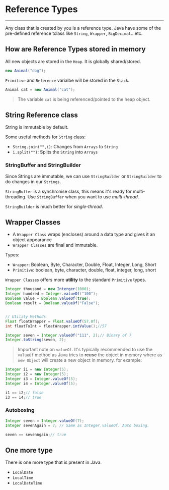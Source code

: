 # Reference Types

---

Any class that is created by you is a reference type. Java have some of the pre-defined reference tclass like `String`, `Wrapper`, `BigDecimal`...etc.

## How are Reference Types stored in memory

All new objects are stored in the `Heap`. It is globally shared/stored.

```Java
new Animal("dog");
```

`Primitive` and `Reference` varialbe will be stored in the `Stack`.

```Java
Animal cat = new Animal("cat");
```

> The variable `cat` is being referenced/pointed to the heap object.

## String Reference class

String is immutable by default.

Some useful methods for `String` class:

- `String.join("",i)`: Changes from `Arrays` to `String`
- `i.split("")`: Splits the `String` into `Arrays`

### StringBuffer and StringBuilder

Since Strings are immutable, we can use `StringBuilder` or `StringBuilder` to do changes in our `Strings`.

`StringBuffer` is a synchronise class, this means it's ready for multi-threading. Use `StringBuffer` when you want to use *multi-thread*.

`StringBuilder` is much better for *single-thread*.

## Wrapper Classes

- A `Wrapper Class` wraps (encloses) around a data type and gives it an object appearance
- `Wrapper Classes` are final and immutable.

Types:

- `Wrapper`: Boolean, Byte, Character, Double, Float, Integer, Long, Short
- `Primitive`: boolean, byte, character, double, float, integer, long, short

`Wrapper Classes` offers more **utility** to the standard `Primitive` types.

```Java
Integer thousand = new Interger(1000);
Integer hundred = Integer.valueOf("100");
Boolean value = Boolean.valueOf(true);
Boolean result = Boolean.valueOf("False");


// Utility Methods
Float floatWrapper = Float.valueOf(57.0f);
int floatToInt = floatWrapper.intValue();//57

Integer seven = Integer.valueOf("111", 2);// Binary of 7
Integer.toString(seven, 2);
```

> Important note on `valueOf`. It's typically recommended to use the `valueOf` method as Java tries to **reuse** the object in memory where as `new Object` will create a new object in memory. for example:

```Java
Integer i1 = new Integer(5);
Integer i2 = new Integer(5);
Integer i3 = Integer.valueOf(5);
Integer i4 = Integer.valueOf(5);

i1 == i2;// false
i3 == i4;// true
```

### Autoboxing

```Java
Integer seven = Integer.valueOf(7);
Integer sevenAgain = 7; // Same as Integer.valueOf. Auto boxing.

seven == sevenAgain;// true
```

## One more type

There is one more type that is present in Java.

- `LocalDate`
- `LocalTime`
- `LocalDateTime`
